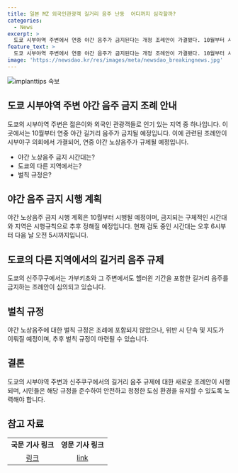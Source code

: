```yaml
---
title: 일본 MZ 외국인관광객 길거리 음주 난동  어디까지 심각할까?
categories:
  - News
excerpt: >
  도쿄 시부야역 주변에서 연중 야간 음주가 금지된다는 개정 조례안이 가결됐다. 10월부터 시행되며 오후 6시부터 익일 오전 5시까지 길거리 음주가 제한될 예정이다. 이미 핼러윈 기간에는 금지 조치가 시행돼왔으나 문제가 계속돼 확대됐다. 벌칙 규정은 아직 논의 중이지만, 시부야구와 함께 신주쿠구에서도 길거리 음주 금지 조례안이 심의되고 있다.
feature_text: >
  도쿄 시부야역 주변에서 연중 야간 음주가 금지된다는 개정 조례안이 가결됐다. 10월부터 시행되며 오후 6시부터 익일 오전 5시까지 길거리 음주가 제한될 예정이다. 이미 핼러윈 기간에는 금지 조치가 시행돼왔으나 문제가 계속돼 확대됐다. 벌칙 규정은 아직 논의 중이지만, 시부야구와 함께 신주쿠구에서도 길거리 음주 금지 조례안이 심의되고 있다.
image: 'https://newsdao.kr/res/images/meta/newsdao_breakingnews.jpg'
---
```


<p><img src="https://newsdao.kr/res/images/meta/newsdao_breakingnews.jpg" alt="implanttips 속보" /></p>

<h2 data-ke-size="size26">도쿄 시부야역 주변 야간 음주 금지 조례 안내</h2>

<p>도쿄의 시부야역 주변은 젊은이와 외국인 관광객들로 인기 있는 지역 중 하나입니다. 이 곳에서는 10월부터 연중 야간 길거리 음주가 금지될 예정입니다. 이에 관련된 조례안이 시부야구 의회에서 가결되어, 연중 야간 노상음주가 규제될 예정입니다.</p>

<ul>
  <li>야간 노상음주 금지 시간대는?</li>
  <li>도쿄의 다른 지역에서는?</li>
  <li>벌칙 규정은?</li>
</ul>

<h2 data-ke-size="size24">야간 음주 금지 시행 계획</h2>

<p data-ke-size="size16">야간 노상음주 금지 시행 계획은 10월부터 시행될 예정이며, 금지되는 구체적인 시간대와 지역은 시행규칙으로 추후 정해질 예정입니다. 현재 검토 중인 시간대는 오후 6시부터 다음 날 오전 5시까지입니다.</p>

<h2 data-ke-size="size24">도쿄의 다른 지역에서의 길거리 음주 규제</h2>

<p data-ke-size="size16">도쿄의 신주쿠구에서는 가부키초와 그 주변에서도 핼러윈 기간을 포함한 길거리 음주를 금지하는 조례안이 심의되고 있습니다.</p>

<h2 data-ke-size="size24">벌칙 규정</h2>

<p data-ke-size="size16">야간 노상음주에 대한 벌칙 규정은 조례에 포함되지 않았으나, 위반 시 단속 및 지도가 이뤄질 예정이며, 추후 벌칙 규정이 마련될 수 있습니다.</p>

<h2 data-ke-size="size24">결론</h2>

<p data-ke-size="size16">도쿄의 시부야역 주변과 신주쿠구에서의 길거리 음주 규제에 대한 새로운 조례안이 시행되며, 시민들은 해당 규정을 준수하여 안전하고 청정한 도심 환경을 유지할 수 있도록 노력해야 합니다.</p>

<h2 data-ke-size="size24">참고 자료</h2>

<table style="width: 745px;">
<tbody>
<tr>
<td style="text-align: center; height: 17px;"><b>국문 기사 링크</b></td>
<td style="text-align: center; height: 17px;"><b>영문 기사 링크</b></td>
</tr>
<tr>
<td style="text-align: center; height: 17px;"><a href="https://www.kma.go.kr/" target="_blank" rel="nofollow noopener">링크</a></td>
<td style="text-align: center; height: 17px;"><a href="https://www.weather.go.kr/" target="_blank" rel="nofollow noopener">link</a></td>
</tr>
</tbody>
</table>

